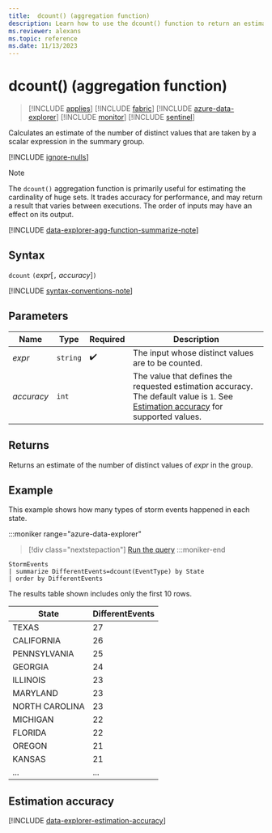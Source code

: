```yaml
---
title:  dcount() (aggregation function)
description: Learn how to use the dcount() function to return an estimate of the number of distinct values of an expression within a group.
ms.reviewer: alexans
ms.topic: reference
ms.date: 11/13/2023
---
```

# dcount() (aggregation function)

> [!INCLUDE [applies](../includes/applies-to-version/applies.md)] [!INCLUDE [fabric](../includes/applies-to-version/fabric.md)] [!INCLUDE [azure-data-explorer](../includes/applies-to-version/azure-data-explorer.md)] [!INCLUDE [monitor](../includes/applies-to-version/monitor.md)] [!INCLUDE [sentinel](../includes/applies-to-version/sentinel.md)]

Calculates an estimate of the number of distinct values that are taken by a scalar expression in the summary group.

[!INCLUDE [ignore-nulls](../includes/ignore-nulls.md)]

> [!NOTE]
> The `dcount()` aggregation function is primarily useful for estimating the cardinality of huge sets. It trades accuracy for performance, and may return a result that varies between executions. The order of inputs may have an effect on its output.

[!INCLUDE [data-explorer-agg-function-summarize-note](../includes/agg-function-summarize-note.md)]

## Syntax

`dcount` `(`*expr*[`,` *accuracy*]`)`

[!INCLUDE [syntax-conventions-note](../includes/syntax-conventions-note.md)]

## Parameters

| Name | Type | Required | Description |
|--|--|--|--|
| *expr*| `string` |  :heavy_check_mark: | The input whose distinct values are to be counted. |
| *accuracy* | `int` |   | The value that defines the requested estimation accuracy. The default value is `1`. See [Estimation accuracy](#estimation-accuracy) for supported values. |

## Returns

Returns an estimate of the number of distinct values of *expr* in the group.

## Example

This example shows how many types of storm events happened in each state.

:::moniker range="azure-data-explorer"
> [!div class="nextstepaction"]
> <a href="https://dataexplorer.azure.com/clusters/help/databases/Samples?query=H4sIAAAAAAAAAwsuyS/KdS1LzSsp5qpRKC7NzU0syqxKVXDJTEtLLQIKQ+RsU5LzS/NKNMC8kMqCVE2FpEqF4JLEklSgtvyilNQikACaLgBDbD8AXQAAAA==" target="_blank">Run the query</a>
:::moniker-end

```kusto
StormEvents
| summarize DifferentEvents=dcount(EventType) by State
| order by DifferentEvents
```

The results table shown includes only the first 10 rows.

| State                | DifferentEvents |
| -------------------- | --------------- |
| TEXAS                | 27              |
| CALIFORNIA           | 26              |
| PENNSYLVANIA         | 25              |
| GEORGIA              | 24              |
| ILLINOIS             | 23              |
| MARYLAND             | 23              |
| NORTH CAROLINA       | 23              |
| MICHIGAN             | 22              |
| FLORIDA              | 22              |
| OREGON               | 21              |
| KANSAS               | 21              |
| ... | ... |

## Estimation accuracy

[!INCLUDE [data-explorer-estimation-accuracy](../includes/estimation-accuracy.md)]

